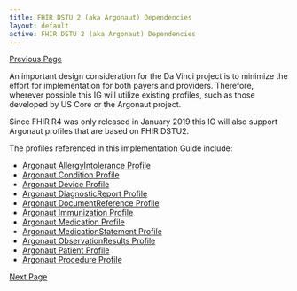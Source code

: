 ```yaml
---
title: FHIR DSTU 2 (aka Argonaut) Dependencies
layout: default
active: FHIR DSTU 2 (aka Argonaut) Dependencies
---
```


[Previous Page](US_Core_(FHIR_STU3).html)

An important design consideration for the Da Vinci project is to minimize the effort for implementation for both payers and providers. Therefore, wherever possible this IG will utilize existing profiles, such as those developed by US Core or the Argonaut project. 

Since FHIR R4 was only released in January 2019 this IG will also support Argonaut profiles that are based on FHIR DSTU2.

The profiles referenced in this implementation Guide include:
* [Argonaut AllergyIntolerance Profile](http://www.fhir.org/guides/argonaut/r2/StructureDefinition-argo-allergyintolerance.html)
* [Argonaut Condition Profile](http://www.fhir.org/guides/argonaut/r2/StructureDefinition-argo-condition.html)
* [Argonaut Device Profile](http://www.fhir.org/guides/argonaut/r2/StructureDefinition-argo-device.html)
* [Argonaut DiagnosticReport Profile](http://www.fhir.org/guides/argonaut/r2/StructureDefinition-argo-diagnosticreport.html)
* [Argonaut DocumentReference Profile](http://www.fhir.org/guides/argonaut/r2/StructureDefinition-argo-documentreference.html)
* [Argonaut Immunization Profile](http://www.fhir.org/guides/argonaut/r2/StructureDefinition-argo-immunization.html)
* [Argonaut Medication Profile](http://www.fhir.org/guides/argonaut/r2/StructureDefinition-argo-medication.html)
* [Argonaut MedicationStatement Profile](http://www.fhir.org/guides/argonaut/r2/StructureDefinition-argo-medicationstatement.html)
* [Argonaut ObservationResults Profile](http://www.fhir.org/guides/argonaut/r2/StructureDefinition-argo-observationresults.html)
* [Argonaut Patient Profile](http://www.fhir.org/guides/argonaut/r2/StructureDefinition-argo-patient.html)
* [Argonaut Procedure Profile](http://www.fhir.org/guides/argonaut/r2/StructureDefinition-argo-procedure.html)

[Next Page](HRex_Profiles.html)